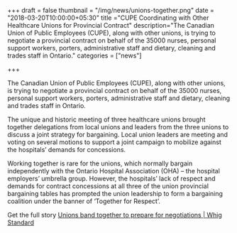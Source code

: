+++
draft = false
thumbnail = "/img/news/unions-together.png"
date = "2018-03-20T10:00:00+05:30"
title ="CUPE Coordinating with Other Healthcare Unions for Provincial Contract"
description="The Canadian Union of Public Employees (CUPE), along with other unions, is trying to negotiate a provincial contract on behalf of the 35000 nurses, personal support workers, porters, administrative staff and dietary, cleaning and trades staff in Ontario."
categories = ["news"]

+++

The Canadian Union of Public Employees (CUPE), along with other unions, is trying to negotiate a provincial contract on behalf of the 35000 nurses, personal support workers, porters, administrative
staff and dietary, cleaning and trades staff in Ontario.

The unique and historic meeting of three healthcare unions brought together delegations from local unions and leaders
from the three unions to discuss a joint strategy for bargaining. Local union leaders are meeting and voting on several motions to support a joint campaign to mobilize against the hospitals’ demands
for concessions.

Working together is rare for the unions, which normally bargain independently with the Ontario Hospital
Association (OHA) – the hospital employers’ umbrella group. However, the hospitals’ lack of respect and
demands for contract concessions at all three of the union provincial bargaining tables has prompted the union leadership to form a bargaining coalition under the banner of ‘Together for
Respect’.

Get the full story 
[Unions band together to prepare for negotiations
 | Whig Standard](http://www.thewhig.com/2018/03/27/unions-band-together-to-prepare-for-negotiations)
